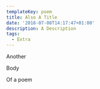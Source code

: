 ```yaml
---
templateKey: poem
title: Also A Title
date: '2018-07-08T14:17:47+01:00'
description: A Description
tags:
  - Extra
---
```

Another

Body

Of a poem
